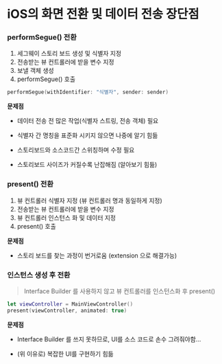 # iOS의 화면 전환 및 데이터 전송 장단점

### performSegue() 전환

1. 세그웨이 스토리 보드 생성 및 식별자 지정
2. 전송받는 뷰 컨트롤러에 받을 변수 지정
3. 보낼 객체 생성
4. performSegue() 호출

```swift
performSegue(withIdentifier: "식별자", sender: sender)
```



**문제점**

- 데이터 전송 전 많은 작업(식별자 스트링, 전송 객체) 필요

- 식별자 간 명칭을 표준화 시키지 않으면 나중에 알기 힘듦

- 스토리보드와 소스코드간 스위칭하며 수정 필요

- 스토리보드 사이즈가 커질수록 난잡해짐 (알아보기 힘듦)



### present() 전환

1. 뷰 컨트롤러 식별자 지정 (뷰 컨트롤러 명과 동일하게 지정)
2. 전송받는 뷰 컨트롤러에 받을 변수 지정
3. 뷰 컨트롤러 인스턴스 화 및 데이터 지정
4. present() 호출



**문제점**

- 스토리 보드를 찾는 과정이 번거로움 (extension 으로 해결가능)



### 인스턴스 생성 후 전환

> Interface Builder 를 사용하지 않고 뷰 컨트롤러를 인스턴스화 후 present()

```swift
let viewController = MainViewController()
present(viewController, animated: true)
```



**문제점**

- Interface Builder 를 쓰지 못하므로, UI를 소스 코드로 손수 그려줘야함...

- (위 이유로) 복잡한 UI를 구현하기 힘듦



